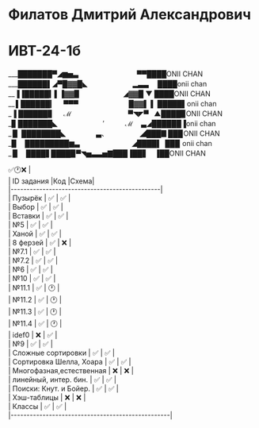 # Филатов Дмитрий Александрович
# ИВТ-24-1б 
___███████▀◢▆▅▃ 　　　   　　　 　 ▀▀████ONII CHAN                                                                   
___██████▌◢▀█▓▓█◣   　　　　　　▂▃▃　 ████onii chan                                                                     
__▐▐█████▍▌▐▓▓▉　　　　　 　◢▓▓█ ▼  ████ONII CHAN                                                                       
__ ▌██████▎　 ▀▀▀　　　　　　 　█▓▓▌ ▌ █████▌onii chan                                                                   
_▐ ██████▊　 ℳ 　　　　　　　　▀◥◤▀    ▲████▉ONII CHAN                                                                 
_▊ ███████◣ 　　　　　　  ′　　　ℳ　 ▃◢██████▐onii chan                                                                
_ ▉ ████████◣ 　　　　 ▃、　　　　　◢███▊███ ONII CHAN                                                                 
_▉　 █████████▆▃　　　　　　　 ◢████▌ ███  onii chan                                                                   
_ ▉　 ████▋████▉▀◥▅▃▃▅▇███▐██▋　▐██ONII CHAN                                                                                                                                  






 ✅🕐❌ |                                                                                                                       
| ID задания               |Код |Схема|                                                                                        
|-----------------------------------------------|                                                                             
| Пузырёк                  | ✅ | ✅ |                                                                                  
| Выбор                    | ✅ | ✅ |                                                                                       
| Вставки                  | ✅ | ✅ |                                                                                  
| №5                       | ✅ | ✅ |                                                                                       
| Ханой                    | ✅ | ✅ |                                                                                         
| 8 ферзей                 | ✅ | ❌ |                                                                                         
| №7.1                     | ✅ | ✅ |                                                                                        
| №7.2                     | ✅ | ✅ |                                                                                               
| №6                       | ✅ | ✅ |                                                                                      
| №10                      | ✅ | ✅ |                                                                                        
| №11.1                    | ✅ | 🕐 |                                                                                      
| №11.2                    | ✅ | 🕐 |                                                                                                         
| №11.3                    | ✅ | 🕐 |                                                                                                                    
| №11.4                    | ✅ | 🕐 |                                                                                                         
| idef0                    | ❌ | ✅ |                                                                                                
| №9                       | ✅ | ✅ |                                                                                                      
| Сложные сортировки       | ✅ | ✅ |                                                                                                       
| Сортировка Шелла, Хоара  | ✅ | ✅ |                                                                                                         
| Многофазная,естественная | ❌ | ❌ |                                                                                              
| линейный, интер. бин.    | ✅ | ✅ |                                                                                                            
| Поиски: Кнут. и Бойер.   | ✅ | ✅ |                                                                                                           
| Хэш-таблицы              | ❌ | ❌ |                                                                                              
| Классы                   | ✅ | ✅ |                                                                                        
|--------------------------------------------------|   



